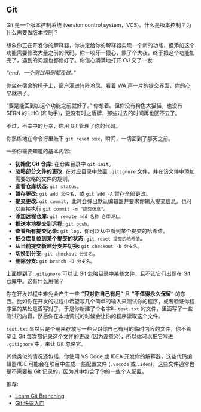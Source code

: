 ## Git

Git 是一个版本控制系统 (version control system，VCS)。什么是版本控制？为什么需要做版本控制？

想象你正在开发你的解释器，你决定给你的解释器实现一个新的功能，但添加这个功能需要修改大量之前的代码。你一咬牙一狠心，熬了个大夜，终于把这个功能加完了，遇到的问题也都修好了。你信心满满地打开 OJ 交了一发:

*“tmd，一个测试用例都没过。”*

你坐在宿舍的椅子上，窗户灌进阵阵冷风，看着 WA 声一片的提交界面，你的心早就凉了。

“要是能回到加这个功能之前就好了。” 你想着。但你没有粉色大猫猫，也没有 SERN 的 LHC (和助手)，更没有时之盾牌，那些过去的时间再也回不去了。

不过，不幸中的万幸，你用 Git 管理了你的代码。

你熟练地在命令行里敲下 `git reset xxx`，瞬间，一切回到了那天之前。

一些你需要知道的基本内容:

- **初始化 Git 仓库:** 在仓库目录中 `git init`。
- **忽略部分文件的更改:** 在对应目录中放置 `.gitignore` 文件，并在该文件中添加需要忽略的文件的规则。
- **查看仓库状态:** `git status`。
- **暂存更改:** `git add 文件名`，或 `git add -A` 暂存全部更改。
- **提交更改:** `git commit`，此时会弹出默认编辑器并要求你输入提交信息。也可以直接执行 `git commit -m "提交信息"`。
- **添加远程仓库:** `git remote add 名称 仓库URL`。
- **推送本地提交到远程:** `git push`。
- **查看所有提交记录:** `git log`，你可以从中看到某个提交的哈希值。
- **把仓库复位到某个提交的状态:** `git reset 提交的哈希值`。
- **从当前提交新建分支并切换:** `git checkout -b 分支名`。
- **切换到分支:** `git checkout 分支名`。
- **删除分支:** `git branch -D 分支名`。

上面提到了 `.gitignore` 可以让 Git 忽略目录中某些文件，且不让它们出现在 Git 仓库中。这有什么用呢？

你在开发过程中难免会产生一些 **“只对你自己有用”** 且 **“不值得永久保留”** 的东西。比如你在开发的过程中希望写几个简单的输入来测试你的程序，或者验证你程序里的某处是否写对了，于是你新建了个名字叫 `test.txt` 的文件，里面写了一些测试的内容，然后你在本地调试的时候会让你的程序读取这个文件。

`test.txt` 显然只是个用来存放写一些只对你自己有用的临时内容的文件，你不希望让 Git 每次都记录这个文件的更改 (因为没意义)，所以你可以把它写进 `.gitignore` 中，来让 Git 忽略它。

其他类似的情况还包括，你使用 VS Code 或 IDEA 开发你的解释器，这些代码编辑器/IDE 可能会在项目中生成一些配置文件 (`.vscode` 或 `.idea`)，这些文件通常也是不需要被 Git 记录的，因为其中包含了你的一些个人配置。

推荐:

- [Learn Git Branching](https://learngitbranching.js.org)
- [Git 快速入门](https://nju-projectn.github.io/ics-pa-gitbook/ics2021/git.html)
